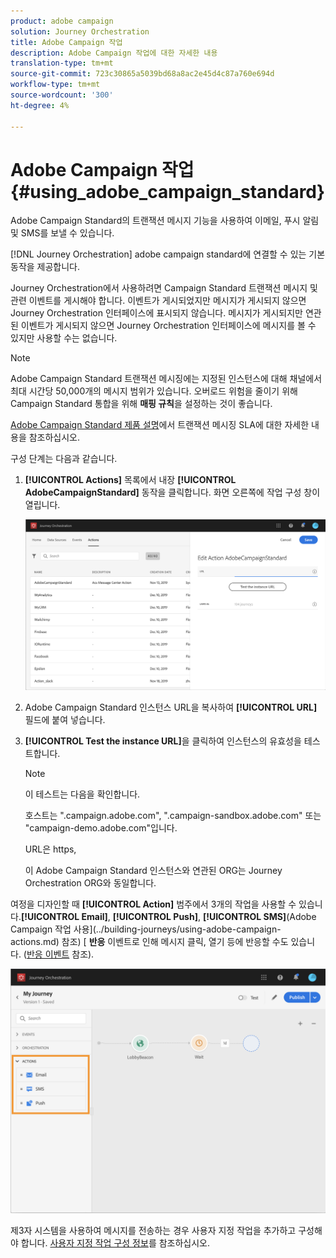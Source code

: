 ```yaml
---
product: adobe campaign
solution: Journey Orchestration
title: Adobe Campaign 작업
description: Adobe Campaign 작업에 대한 자세한 내용
translation-type: tm+mt
source-git-commit: 723c30865a5039bd68a8ac2e45d4c87a760e694d
workflow-type: tm+mt
source-wordcount: '300'
ht-degree: 4%

---
```



# Adobe Campaign 작업 {#using_adobe_campaign_standard}

Adobe Campaign Standard의 트랜잭션 메시지 기능을 사용하여 이메일, 푸시 알림 및 SMS를 보낼 수 있습니다.

[!DNL Journey Orchestration] adobe campaign standard에 연결할 수 있는 기본 동작을 제공합니다.

Journey Orchestration에서 사용하려면 Campaign Standard 트랜잭션 메시지 및 관련 이벤트를 게시해야 합니다. 이벤트가 게시되었지만 메시지가 게시되지 않으면 Journey Orchestration 인터페이스에 표시되지 않습니다. 메시지가 게시되지만 연관된 이벤트가 게시되지 않으면 Journey Orchestration 인터페이스에 메시지를 볼 수 있지만 사용할 수는 없습니다.

>[!NOTE]
>
>Adobe Campaign Standard 트랜잭션 메시징에는 지정된 인스턴스에 대해 채널에서 최대 시간당 50,000개의 메시지 범위가 있습니다. 오버로드 위험을 줄이기 위해 Campaign Standard 통합을 위해 **매핑 규칙**&#x200B;을 설정하는 것이 좋습니다.
>
>[Adobe Campaign Standard 제품 설명](https://helpx.adobe.com/kr/legal/product-descriptions/campaign-standard.html)에서 트랜잭션 메시징 SLA에 대한 자세한 내용을 참조하십시오.

구성 단계는 다음과 같습니다.

1. **[!UICONTROL Actions]** 목록에서 내장 **[!UICONTROL AdobeCampaignStandard]** 동작을 클릭합니다. 화면 오른쪽에 작업 구성 창이 열립니다.

   ![](../assets/actioncampaign.png)

1. Adobe Campaign Standard 인스턴스 URL을 복사하여 **[!UICONTROL URL]** 필드에 붙여 넣습니다.

1. **[!UICONTROL Test the instance URL]**&#x200B;을 클릭하여 인스턴스의 유효성을 테스트합니다.

   >[!NOTE]
   >
   >이 테스트는 다음을 확인합니다.
   >
   >호스트는 &quot;.campaign.adobe.com&quot;, &quot;.campaign-sandbox.adobe.com&quot; 또는 &quot;campaign-demo.adobe.com&quot;입니다.
   >
   >URL은 https,
   >
   >이 Adobe Campaign Standard 인스턴스와 연관된 ORG는 Journey Orchestration ORG와 동일합니다.

여정을 디자인할 때 **[!UICONTROL Action]** 범주에서 3개의 작업을 사용할 수 있습니다.**[!UICONTROL Email]**, **[!UICONTROL Push]**, **[!UICONTROL SMS]**(Adobe Campaign 작업 사용](../building-journeys/using-adobe-campaign-actions.md) 참조) [ **반응** 이벤트로 인해 메시지 클릭, 열기 등에 반응할 수도 있습니다. ([반응 이벤트](../building-journeys/reaction-events.md) 참조).

![](../assets/journey58.png)

제3자 시스템을 사용하여 메시지를 전송하는 경우 사용자 지정 작업을 추가하고 구성해야 합니다. [사용자 지정 작업 구성 정보](../action/about-custom-action-configuration.md)를 참조하십시오.
